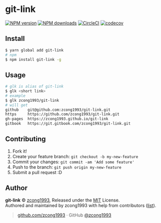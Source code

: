# git-link

[![NPM version](https://img.shields.io/npm/v/git-link.svg?style=flat)](https://npmjs.com/package/git-link)
[![NPM downloads](https://img.shields.io/npm/dm/git-link.svg?style=flat)](https://npmjs.com/package/git-link)
[![CircleCI](https://circleci.com/gh/zcong1993/git-link/tree/master.svg?style=shield)](https://circleci.com/gh/zcong1993/git-link/tree/master)
[![codecov](https://codecov.io/gh/zcong1993/git-link/branch/master/graph/badge.svg)](https://codecov.io/gh/zcong1993/git-link)

## Install

```bash
$ yarn global add git-link
# npm
$ npm install git-link -g
```

## Usage

```bash
# glk is alias of git-link
$ glk <short link>
# example
$ glk zcong1993/git-link
# will get
github    git@github.com:zcong1993/git-link.git
https     https://github.com/zcong1993/git-link.git
gh-pages  https://zcong1993.github.io/git-link
gitbook   https://git.gitbook.com/zcong1993/git-link.git
```

## Contributing

1. Fork it!
2. Create your feature branch: `git checkout -b my-new-feature`
3. Commit your changes: `git commit -am 'Add some feature'`
4. Push to the branch: `git push origin my-new-feature`
5. Submit a pull request :D


## Author

**git-link** © [zcong1993](https://github.com/zcong1993), Released under the [MIT](./LICENSE) License.<br>
Authored and maintained by zcong1993 with help from contributors ([list](https://github.com/zcong1993/git-link/contributors)).

> [github.com/zcong1993](https://github.com/zcong1993) · GitHub [@zcong1993](https://github.com/zcong1993)
